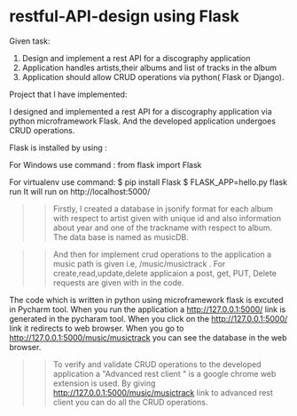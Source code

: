 # restful-API-design using Flask
Given task:
1) Design and implement a rest API for a discography application
2) Application handles artists,their albums and list of tracks in the album
3) Application should allow CRUD operations via python( Flask or Django).

Project that I have implemented:

I designed and implemented a rest API for a discography application via python microframework Flask. And the developed application undergoes CRUD operations.

Flask is installed by using :

For Windows use command  : from flask import Flask

For virtualenv use command:
$ pip install Flask
$ FLASK_APP=hello.py flask run
It will run on http://localhost:5000/

>> Firstly, I created a database in jsonify format for each album with respect to artist given with unique id and also information about year and one of the trackname with respect to album. The data base is named as musicDB.

>> And then for implement crud operations to the application a music path is given i.e, /music/musictrack .
>> For create,read,update,delete applicaion a post, get, PUT, Delete requests are given with in the code.

The code which is written in python using microframework flask is excuted in Pycharm tool. When you run the application a http://127.0.0.1:5000/ link is generated in the pycharam tool. When you click on the http://127.0.0.1:5000/ link it redirects to web browser. When you go to http://127.0.0.1:5000/music/musictrack you can see the database in the web browser.

>> To verify and validate CRUD operations to the developed application a "Advanced rest client " is a google chrome web extension is used.
By giving http://127.0.0.1:5000/music/musictrack link to advanced rest client you can do all the CRUD operations.
